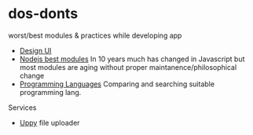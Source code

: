 # dos-donts
worst/best modules & practices while developing app

* [Design UI](Design%20UI.md) 
* [Nodejs best modules](nodejs%20best%20modules.md) In 10 years much has changed in Javascript but most modules are aging without proper maintanence/philosophical change 
* [Programming Languages](Programming%20Languages.md) Comparing and searching suitable programming lang.

Services
* [Uppy](https://uppy.io/examples/dashboard/) file uploader
